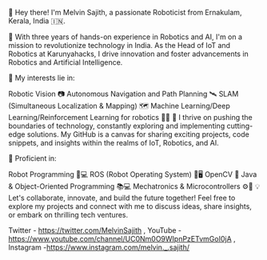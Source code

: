 👋 Hey there! I'm Melvin Sajith, a passionate Roboticist from Ernakulam, Kerala, India 🇮🇳.

🤖 With three years of hands-on experience in Robotics and AI, I'm on a mission to revolutionize technology in India. As the Head of IoT and Robotics at Karunyahacks, I drive innovation and foster advancements in Robotics and Artificial Intelligence.

🌟 My interests lie in:

Robotic Vision 📷
Autonomous Navigation and Path Planning 🛰️
SLAM (Simultaneous Localization & Mapping) 🗺️
Machine Learning/Deep Learning/Reinforcement Learning for robotics 🤖🧠
🚀 I thrive on pushing the boundaries of technology, constantly exploring and implementing cutting-edge solutions. My GitHub is a canvas for sharing exciting projects, code snippets, and insights within the realms of IoT, Robotics, and AI.

🔧 Proficient in:

Robot Programming 🤖💻
ROS (Robot Operating System) 🤖🖥️
OpenCV 📸
Java & Object-Oriented Programming 📚💻
Mechatronics & Microcontrollers ⚙️🔌
💡 Let's collaborate, innovate, and build the future together! Feel free to explore my projects and connect with me to discuss ideas, share insights, or embark on thrilling tech ventures.

Twitter   - https://twitter.com/MelvinSajith , 
YouTube   - https://www.youtube.com/channel/UC0Nm0O9WIpnPzETvmGoI0jA ,
Instagram -https://www.instagram.com/melvin._.sajith/


<!---
Melvinsajith/Melvinsajith is a ✨ special ✨ repository because its `README.md` (this file) appears on your GitHub profile.
You can click the Preview link to take a look at your changes.
--->
